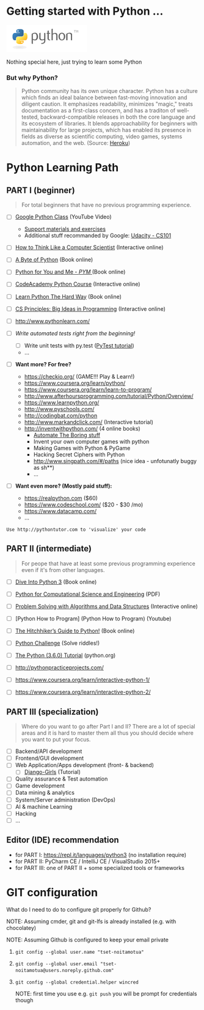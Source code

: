 Getting started with Python ... 
===============================

![python_logo](images/python_logo.png)

Nothing special here, just trying to learn some Python

### But why Python?
> Python community has its own unique character. Python has a culture which finds an ideal balance between fast-moving innovation and diligent caution. It emphasizes readability, minimizes "magic," treats documentation as a first-class concern, and has a traditon of well-tested, backward-compatible releases in both the core language and its ecosystem of libraries. It blends approachability for beginners with maintainability for large projects, which has enabled its presence in fields as diverse as scientific computing, video games, systems automation, and the web. (Source: [Heroku](https://blog.heroku.com/python_and_django))

Python Learning Path
====================

## PART I (beginner)
> For total beginners that have no previous programming experience.
> 


* [ ] [Google Python Class](https://youtu.be/tKTZoB2Vjuk?list=PLC8825D0450647509) (YouTube Video)
    * [Support materials and exercises](https://developers.google.com/edu/python/)
    * Additional stuff recommanded by Google: [Udacity - CS101](http://udacity.com/course/cs101)
* [ ] [How to Think Like a Computer Scientist](http://interactivepython.org/runestone/static/thinkcspy/index.html) (Interactive online)
* [ ] [A Byte of Python](https://python.swaroopch.com/first_steps.html) (Book online)
* [ ] [Python for You and Me - _PYM_ ](http://pymbook.readthedocs.io/en/latest/) (Book online)
* [ ] [CodeAcademy Python Course](https://www.codecademy.com/learn/python) (Interactive online)
* [ ] [Learn Python The Hard Way](https://learnpythonthehardway.org/book/) (Book online)
* [ ] [CS Principles: Big Ideas in Programming](http://interactivepython.org/runestone/static/StudentCSP/index.html) (Interactive online)
* [ ] http://www.pythonlearn.com/
* [ ] *Write automated tests right from the beginning!*
    * [ ] Write unit tests with py.test ([PyTest tutorial](https://github.com/keeppythonweird/catinabox))
    * ...


* [ ] **Want more? For free?**
  - https://checkio.org/ (GAME!!! Play & Learn!)
  - https://www.coursera.org/learn/python/
  - https://www.coursera.org/learn/learn-to-program/
  - http://www.afterhoursprogramming.com/tutorial/Python/Overview/
  - https://www.learnpython.org/
  - http://www.pyschools.com/
  - http://codingbat.com/python
  - http://www.markandclick.com/ (Interactive tutorial)
  - http://inventwithpython.com/ (4 online books)
    - [Automate The Boring stuff](http://automatetheboringstuff.com/)
    - Invent your own computer games with python
    - Making Games with Python & PyGame
    - Hacking Secret Ciphers with Python
    - http://www.singpath.com/#/paths (nice idea - unfotunatly buggy as sh**)
    - ...

* [ ] **Want even more? (Mostly paid stuff):**
  - https://realpython.com ($60)
  - https://www.codeschool.com/ ($20 - $30 /mo)
  - https://www.datacamp.com/
  - ...

```md
Use http://pythontutor.com to 'visualize' your code
```




## PART II (intermediate)
> For peope that have at least some previous programming experience even if it's from other languages.

* [ ] [Dive Into Python 3](http://www.diveintopython3.net/) (Book online)
* [ ] [Python for Computational Science and Engineering](http://www.southampton.ac.uk/~fangohr/training/python/pdfs/Python-for-Computational-Science-and-Engineering.pdf) (PDF)
* [ ] [Problem Solving with Algorithms and Data Structures](http://interactivepython.org/runestone/static/pythonds/index.html) (Interactive online)
* [ ] [Python How to Program] (Python How to Program) (Youtube)
* [ ] [The Hitchhiker’s Guide to Python!](http://docs.python-guide.org/en/latest/) (Book online)
* [ ] [Python Challenge](http://www.pythonchallenge.com/) (Solve riddles!)
* [ ] [The Python (3.6.0) Tutorial](https://docs.python.org/3/tutorial/index.html) (python.org)
* [ ] http://pythonpracticeprojects.com/
* [ ] https://www.coursera.org/learn/interactive-python-1/
* [ ] https://www.coursera.org/learn/interactive-python-2/


## PART III (specialization)
> Where do you want to go after Part I and II? There are a lot of special areas and it is hard to master them all thus you should decide where you want to put your focus.

* [ ] Backend/API development
* [ ] Frontend/GUI development
* [ ] Web Application/Apps development (front- & backend)
    * [ ] [Django-Girls](https://djangogirls.org/) (Tutorial)
* [ ] Quality assurance & Test automation
* [ ] Game development
* [ ] Data mining & analytics
* [ ] System/Server administration (DevOps)
* [ ] AI & machine Learning
* [ ] Hacking
* [ ] ...

## Editor (IDE) recommendation
 - for PART I: https://repl.it/languages/python3 (no installation require)
 - for PART II: PyCharm CE / IntelliJ CE / VisualStudio 2015+
 - for PART III: one of PART II + some specialized tools or frameworks




GIT configuration
=================
What do I need to do to configure git properly for Github?

NOTE: Assuming cmder, git and git-lfs is already installed (e.g. with chocolatey)

NOTE: Assuming Github is configured to keep your email private

1. `git config --global user.name "tset-noitamotua"`
2. `git config --global user.email "tset-noitamotua@users.noreply.github.com"`
3. `git config --global credential.helper wincred`
    
    NOTE: first time you use e.g. `git push` you will be prompt for credentials though
